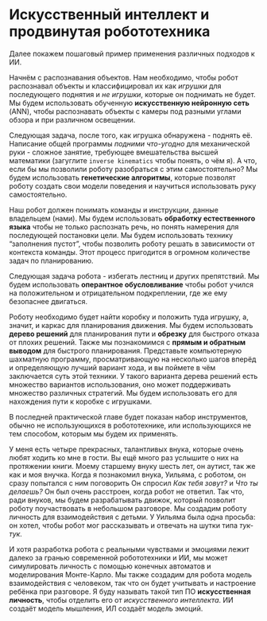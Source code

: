 # Искусственный интеллект и продвинутая робототехника

Далее покажем пошаговый пример применения различных подходов к ИИ.

Начнём с распознавания объектов. Нам необходимо, чтобы робот распознавал объекты и классифицировал их как _игрушки_ для последующего поднятия и _не игрушки_, которые он поднимать не будет. Мы будем использовать обученную **искусственную нейронную сеть** \(ANN\), чтобы распознавать объекты с камеры под разными углами обзора и при различном освещении.

Следующая задача, после того, как игрушка обнаружена - поднять её. Написание общей программы _подними что-угодно_ для механической руки - сложное занятие, требующее вмешательства высшей математики \(загуглите `inverse kinematics` чтобы понять, о чём я\). А что, если бы мы позволили роботу разобраться с этим самостоятельно? Мы будем использовать **генетические алгоритмы**, которые позволят роботу создать свои модели поведения и научиться использовать руку самостоятельно.

Наш робот должен понимать команды и инструкции, данные владельцем \(нами\). Мы будем использовать **обработку естественного языка** чтобы не только распознать речь, но понять намерения для последующей постановки цели. Мы будем использовать технику “заполнения пустот”, чтобы позволить роботу решать в зависимости от контекста команды. Этот процесс пригодится в огромном количестве задач по планированию.

Следующая задача робота - избегать лестниц и других препятствий. Мы будем использовать **оперантное обусловливание** чтобы робот учился на положительном и отрицательном подкреплении, где же ему безопаснее двигаться.

Роботу необходимо будет найти коробку и положить туда игрушку, а, значит, и каркас для планирования движения. Мы будем использовать **дерево решений** для планирования пути и **обрезку** для быстрого отказа от плохих решений. Также мы познакомимся с **прямым и обратным выводом** для быстрого планирования. Представьте компьютерную шахматную программу, просматривающую на несколько шагов вперёд и определяющую лучший вариант хода, и вы поймете в чём заключается суть этой техники. У такого варианта дерева решений есть множество вариантов использования, оно может поддерживать множество различных стратегий. Мы будем использовать его для нахождения пути к коробке с игрушками.

В последней практической главе будет показан набор инструментов, обычно не использующихся в робототехнике, или использующихся не тем способом, которым мы будем их применять.

У меня есть четыре прекрасных, талантливых внука, которые очень любят ходить ко мне в гости. Вы ещё много раз услышите о них на протяжении книги. Моему старшему внуку шесть лет, он аутист, так же как и моя внучка. Когда я познакомил внука, Уильяма, с роботом, он сразу попытался с ним поговорить Он спросил _Как тебя зовут?_ и _Что ты делаешь?_ Он был очень расстроен, когда робот не ответил. Так что, ради внуков, мы будем разрабатывать движок, который позволит роботу поучаствовать в небольшом разговоре. Мы создадим роботу личность для взаимодействия с детьми. У Уильяма была одна просьба: он хотел, чтобы робот мог рассказывать и отвечать на шутки типа _тук-тук._

И хотя разработка робота с реальными чувствами и эмоциями лежит далеко за гранью современной робототехники и ИИ, мы может симулировать личность с помощью конечных автоматов и моделирования Монте-Карло. Мы также создадим для робота модель взаимодействия с человеком, так что он будет учитывать и настроение ребёнка при разговоре. Я буду называть такой тип ПО **искусственная личность**, чтобы отделить его от _искусственного интеллекта_. ИИ создаёт модель мышления, ИЛ создаёт модель эмоций.  


